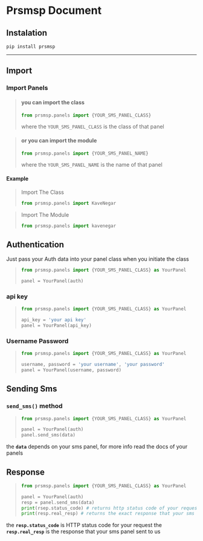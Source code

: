 # Prsmsp Document

## Instalation
```shell
pip install prsmsp
```
* * *
## Import

### Import Panels

>#### you can import the class
>```python
>from prsmsp.panels import {YOUR_SMS_PANEL_CLASS}
>```
>where the ```YOUR_SMS_PANEL_CLASS``` is the class of that panel

>#### or you can import the module
>```python
>from prsmsp.panels import {YOUR_SMS_PANEL_NAME}
>```
>where the ```YOUR_SMS_PANEL_NAME``` is the name of that panel

#### **Example**

>Import The Class
>```python
>from prsmsp.panels import KaveNegar
>```

>Import The Module
>```python
>from prsmsp.panels import kavenegar
>```

## Authentication
Just pass your Auth data into your panel class when you initiate the class

>```python
>from prsmsp.panels import {YOUR_SMS_PANEL_CLASS} as YourPanel
>
>panel = YourPanel(auth)
>```

### __api key__
>```python
>from prsmsp.panels import {YOUR_SMS_PANEL_CLASS} as YourPanel
>
>api_key = 'your api key'
>panel = YourPanel(api_key)
>```

### __Username Password__ 
>```python
>from prsmsp.panels import {YOUR_SMS_PANEL_CLASS} as YourPanel
>
>username, password = 'your username', 'your password'
>panel = YourPanel(username, password)
>```

## Sending Sms 

### **```send_sms()```** method

>```python
>from prsmsp.panels import {YOUR_SMS_PANEL_CLASS} as YourPanel
>
>panel = YourPanel(auth)
>panel.send_sms(data)
>```
the **```data```** depends on your sms panel, for more info read the docs of your panels


## Response

>```python
>from prsmsp.panels import {YOUR_SMS_PANEL_CLASS} as YourPanel
>
>panel = YourPanel(auth)
>resp = panel.send_sms(data)
>print(rsep.status_code) # returns http status code of your request
>print(resp.real_resp) # returns the exact response that your sms panel sent
>```
the **```resp.status_code```** is HTTP status code for your request
the **```resp.real_resp```** is the response that your sms panel sent to us